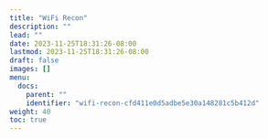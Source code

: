 ```yaml
---
title: "WiFi Recon"
description: ""
lead: ""
date: 2023-11-25T18:31:26-08:00
lastmod: 2023-11-25T18:31:26-08:00
draft: false
images: []
menu:
  docs:
    parent: ""
    identifier: "wifi-recon-cfd411e0d5adbe5e30a148281c5b412d"
weight: 40
toc: true
---
```

